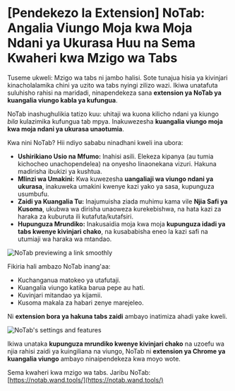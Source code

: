 
# [Pendekezo la Extension] NoTab: Angalia Viungo Moja kwa Moja Ndani ya Ukurasa Huu na Sema Kwaheri kwa Mzigo wa Tabs

Tuseme ukweli: Mzigo wa tabs ni jambo halisi. Sote tunajua hisia ya kivinjari kinacholalamika chini ya uzito wa tabs nyingi zilizo wazi. Ikiwa unatafuta suluhisho rahisi na maridadi, ninapendekeza sana **extension ya NoTab ya kuangalia viungo kabla ya kufungua**.

NoTab inashughulikia tatizo kuu: uhitaji wa kuona kilicho ndani ya kiungo *bila* kulazimika kufungua tab mpya. Inakuwezesha **kuangalia viungo moja kwa moja ndani ya ukurasa unaotumia**.

Kwa nini NoTab? Hii ndiyo sababu ninadhani kweli ina ubora:

*   **Ushirikiano Usio na Mfumo:** Inahisi asili. Elekeza kipanya (au tumia kichocheo unachopendelea) na onyesho linaonekana vizuri. Hakuna madirisha ibukizi ya kushtua.
*   **Mlinzi wa Umakini:** Kwa kuwezesha **uangaliaji wa viungo ndani ya ukurasa**, inakuweka umakini kwenye kazi yako ya sasa, kupunguza usumbufu.
*   **Zaidi ya Kuangalia Tu:** Inajumuisha ziada muhimu kama vile **Njia Safi ya Kusoma**, ukubwa wa dirisha unaoweza kurekebishwa, na hata kazi za haraka za kuburuta ili kutafuta/kutafsiri.
*   **Hupunguza Mrundiko:** Inakusaidia moja kwa moja **kupunguza idadi ya tabs kwenye kivinjari chako**, na kusababisha eneo la kazi safi na utumiaji wa haraka wa mtandao.

![NoTab previewing a link smoothly](images/notab1.png)

Fikiria hali ambazo NoTab inang'aa:
*   Kuchanganua matokeo ya utafutaji.
*   Kuangalia viungo katika barua pepe au hati.
*   Kuvinjari mitandao ya kijamii.
*   Kusoma makala za habari zenye marejeleo.

Ni **extension bora ya hakuna tabs zaidi** ambayo inatimiza ahadi yake kweli.

![NoTab's settings and features](images/notab2.png)

Ikiwa unataka **kupunguza mrundiko kwenye kivinjari chako** na uzoefu wa njia rahisi zaidi ya kuingiliana na viungo, NoTab ni **extension ya Chrome ya kuangalia viungo** ambayo ninaipendekeza kwa moyo wote.

Sema kwaheri kwa mzigo wa tabs. Jaribu NoTab: [https://notab.wand.tools/](https://notab.wand.tools/)

